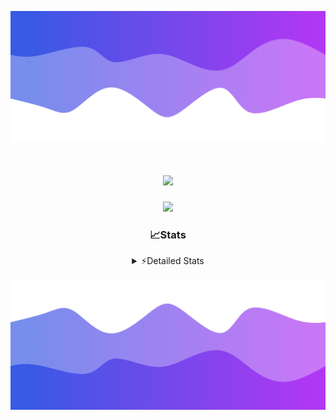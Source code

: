 ![Header](./header.png)
<div align="center">

<h1 align="center">
  <a href="https://git.io/typing-svg">
    <img src="https://readme-typing-svg.herokuapp.com/?lines=Hello,+There!+👋;This+is+chicho.;CEO+on+Hely+Development....;&center=true&size=25">
  </a>
</h1>
  
<p align="center">
  <img src="https://lanyard.cnrad.dev/api/852683595378196480" />
</p>

### 📈Stats
<details>
    <summary> ⚡Detailed Stats</summary>
    <br/>

<!--START_SECTION:waka-->
![Code Time](http://img.shields.io/badge/Code%20Time-283%20hrs%2032%20mins-blue)

![Profile Views](http://img.shields.io/badge/Profile%20Views-10-blue)

**🐱 My GitHub Data** 

> 📦 42.5 kB Used in GitHub's Storage 
 > 
> 🏆 22 Contributions in the Year 2023
 > 
> 🚫 Not Opted to Hire
 > 
> 📜 7 Public Repositories 
 > 
> 🔑 9 Private Repositories 
 > 
**I'm a Night 🦉** 

```text
🌞 Morning                15 commits          ██░░░░░░░░░░░░░░░░░░░░░░░   06.07 % 
🌆 Daytime                29 commits          ███░░░░░░░░░░░░░░░░░░░░░░   11.74 % 
🌃 Evening                119 commits         ████████████░░░░░░░░░░░░░   48.18 % 
🌙 Night                  84 commits          █████████░░░░░░░░░░░░░░░░   34.01 % 
```
📅 **I'm Most Productive on Tuesday** 

```text
Monday                   19 commits          ██░░░░░░░░░░░░░░░░░░░░░░░   07.69 % 
Tuesday                  54 commits          █████░░░░░░░░░░░░░░░░░░░░   21.86 % 
Wednesday                47 commits          █████░░░░░░░░░░░░░░░░░░░░   19.03 % 
Thursday                 26 commits          ███░░░░░░░░░░░░░░░░░░░░░░   10.53 % 
Friday                   33 commits          ███░░░░░░░░░░░░░░░░░░░░░░   13.36 % 
Saturday                 23 commits          ██░░░░░░░░░░░░░░░░░░░░░░░   09.31 % 
Sunday                   45 commits          █████░░░░░░░░░░░░░░░░░░░░   18.22 % 
```


📊 **This Week I Spent My Time On** 

```text
🕑︎ Time Zone: America/Argentina/Buenos_Aires

💬 Programming Languages: 
Python                   10 hrs 15 mins      ███████████████░░░░░░░░░░   60.80 % 
HTML                     5 hrs 23 mins       ████████░░░░░░░░░░░░░░░░░   31.97 % 
JavaScript               1 hr 8 mins         ██░░░░░░░░░░░░░░░░░░░░░░░   06.81 % 
Text                     4 mins              ░░░░░░░░░░░░░░░░░░░░░░░░░   00.42 % 

🔥 Editors: 
VS Code                  16 hrs 52 mins      █████████████████████████   100.00 % 

🐱‍💻 Projects: 
Unknown Project          10 hrs 38 mins      ████████████████░░░░░░░░░   63.12 % 
Coder                    3 hrs 37 mins       █████░░░░░░░░░░░░░░░░░░░░   21.49 % 
FivemStrings             1 hr 30 mins        ██░░░░░░░░░░░░░░░░░░░░░░░   08.91 % 
ocean-backend-v2         1 hr 5 mins         ██░░░░░░░░░░░░░░░░░░░░░░░   06.48 % 

💻 Operating System: 
Windows                  16 hrs 52 mins      █████████████████████████   100.00 % 
```

**I Mostly Code in JavaScript** 

```text
JavaScript               8 repos             █████████░░░░░░░░░░░░░░░░   34.78 % 
CSS                      4 repos             ████░░░░░░░░░░░░░░░░░░░░░   17.39 % 
HTML                     2 repos             ██░░░░░░░░░░░░░░░░░░░░░░░   08.70 % 
C#                       2 repos             ██░░░░░░░░░░░░░░░░░░░░░░░   08.70 % 
Batchfile                1 repo              █░░░░░░░░░░░░░░░░░░░░░░░░   04.35 % 
```




 Last Updated on 17/08/2023 06:14:50 UTC
<!--END_SECTION:waka-->
</details>

![Footer](./footer.png)
